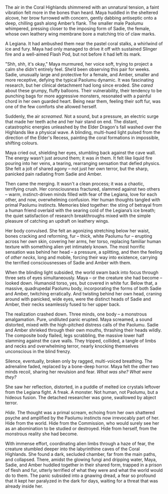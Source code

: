 The air in the Coral Highlands shimmered with an unnatural tension, a faint vibration felt more in the bones than heard. Maya huddled in the sheltered alcove, her brow furrowed with concern, gently dabbing antiseptic onto a deep, chilling gash along Amber’s flank. The smaller male Paolumu whimpered, pressing closer to the imposing form of Sadie, the female, whose own leathery wing membrane bore a matching trio of claw marks.

A Legiana. It had ambushed them near the pastel coral stalks, a whirlwind of ice and fury. Maya had only managed to drive it off with sustained Slinger fire and a well-aimed Flash Pod, but not before it had left its mark.

"Shh, shh, it's okay," Maya murmured, her voice soft, trying to project a calm she didn't entirely feel. She’d been observing this pair for weeks. Sadie, unusually large and protective for a female, and Amber, smaller and more receptive, defying the typical Paolumu dynamic. It was fascinating research, but her clinical detachment had long since eroded. She _cared_ about these grumpy, fluffy balloons. Their vulnerability, their tendency to be punching bags for more aggressive monsters, resonated with a painful chord in her own guarded heart. Being near them, feeling their soft fur, was one of the few comforts she allowed herself.

Suddenly, the air _screamed_. Not a sound, but a pressure, an electric surge that made her teeth ache and her hair stand on end. The distant, catastrophic energies unleashed by the Elder Dragon's fall washed over the Highlands like a physical wave. A blinding, multi-hued light pulsed from the direction of the Elder's Recess, painting the coral formations in impossible, shifting colours.

Maya cried out, shielding her eyes, stumbling back against the cave wall. The energy wasn’t just around them; it was _in_ them. It felt like liquid fire pouring into her veins, a tearing, rearranging sensation that defied physics. She felt a jolt of shared agony – not just her own terror, but the sharp, panicked pain radiating from Sadie and Amber.

Then came the merging. It wasn't a clean process; it was a chaotic, terrifying crush. Her consciousness fractured, slammed against two others – warm, instinct-driven minds filled with fear of the Legiana, love for each other, and now, overwhelming confusion. Her human thoughts tangled with primal Paolumu instincts. Memories bled together: the sting of betrayal from a human friend overlaid with the searing cold of the Legiana’s ice breath; the quiet satisfaction of research breakthroughs mixed with the simple pleasure of catching an updraft on leathery wings.

Her body convulsed. She felt an agonizing stretching below her waist, bones cracking and reforming, fur – thick, white Paolumu fur – erupting across her _own_ skin, covering her arms, her torso, replacing familiar human texture with something alien yet intimately known. The most horrific sensation was behind her head – a pressure, a splitting, and then the feeling of _other necks_, long and mobile, forcing their way into existence, carrying the terrified consciousnesses of Sadie and Amber with them.

When the blinding light subsided, the world swam back into focus through three sets of eyes simultaneously. Maya – or the creature she had become – looked down. Humanoid torso, yes, but covered in white fur. Below that, a massive, quadrupedal Paolumu body, incorporating the forms of both Sadie and Amber, twitching erratically. And twisting behind her own head, craning around with panicked, wide eyes, were the distinct heads of Sadie and Amber, their necks seamlessly fused to her upper back.

The realization crashed down. Three minds, one body – a monstrous amalgamation. Pure, undiluted panic erupted. Maya screamed, a sound distorted, mixed with the high-pitched distress calls of the Paolumu. Sadie and Amber shrieked through their own mouths, thrashing their heads wildly. The composite body flailed, legs scrabbling, the massive lower half slamming against the cave walls. They tripped, collided, a tangle of limbs and necks and overwhelming terror, nearly knocking themselves unconscious in the blind frenzy.

Silence, eventually, broken only by ragged, multi-voiced breathing. The adrenaline faded, replaced by a bone-deep horror. Maya felt the other two minds recoil, sharing her revulsion and fear. _What was she? What were they?_

She saw her reflection, distorted, in a puddle of melted ice crystals leftover from the Legiana fight. A freak. A monster. Not human, not Paolumu, but a hideous fusion. The detached researcher was gone, swallowed by abject terror.

_Hide._ The thought was a primal scream, echoing from her own shattered psyche and amplified by the Paolumu instincts now irrevocably part of her. Hide from the world. Hide from the Commission, who would surely see her as an abomination to be studied or destroyed. Hide from herself, from the monstrous reality she had become.

With immense effort, coordinating alien limbs through a haze of fear, the creature stumbled deeper into the labyrinthine caves of the Coral Highlands. She found a dark, secluded chamber, far from the main paths, and collapsed. There, amidst the glowing fungi and dripping water, Maya, Sadie, and Amber huddled together in their shared form, trapped in a prison of flesh and fur, utterly terrified of what they were and what the world would do to them. The panic subsided into a gnawing dread, a fear so profound that it kept her paralyzed in the dark for days, waiting for a threat that was already inside her.